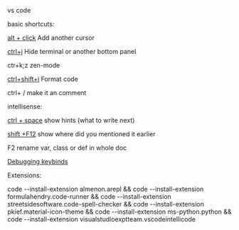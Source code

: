 vs code

basic shortcuts:

[alt + click](https://code.visualstudio.com/docs/getstarted/tips-and-tricks#_multi-cursor-selection) Add another cursor

[ctrl+j](https://code.visualstudio.com/docs/getstarted/tips-and-tricks#_toggle-panel) Hide terminal or another bottom panel

ctr+k;z zen-mode

[ctrl+shift+i](https://code.visualstudio.com/docs/getstarted/tips-and-tricks#_code-formatting) Format code

ctrl+ / make it an comment

intellisense:

[ctrl + space](https://code.visualstudio.com/docs/getstarted/tips-and-tricks#_intellisense) show hints (what to write next)

[shift +F12](https://code.visualstudio.com/docs/getstarted/tips-and-tricks#_go-to-references) show where did you mentioned it earlier

F2 rename var, class or def in whole doc

[Debugging keybinds](https://code.visualstudio.com/docs/getstarted/keybindings#_debug)

Extensions:

code --install-extension almenon.arepl && code --install-extension formulahendry.code-runner && code --install-extension streetsidesoftware.code-spell-checker && code --install-extension pkief.material-icon-theme && code --install-extension ms-python.python && code --install-extension visualstudioexptteam.vscodeintellicode